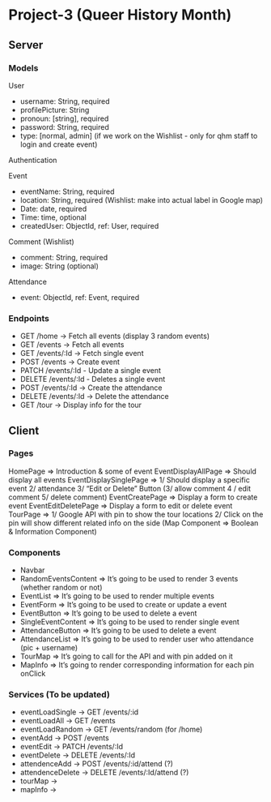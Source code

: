 # Project-3 (Queer History Month)

## Server

### Models

User

- username: String, required
- profilePicture: String
- pronoun: [string], required
- password: String, required
- type: [normal, admin] (if we work on the Wishlist - only for qhm staff to login and create event)

Authentication

Event

- eventName: String, required
- location: String, required (Wishlist: make into actual label in Google map)
- Date: date, required
- Time: time, optional
- createdUser: ObjectId, ref: User, required

Comment (Wishlist)

- comment: String, required
- image: String (optional)

Attendance

- event: ObjectId, ref: Event, required

### Endpoints

- GET /home -> Fetch all events (display 3 random events)
- GET /events -> Fetch all events
- GET /events/:Id -> Fetch single event
- POST /events -> Create event
- PATCH /events/:Id - Update a single event
- DELETE /events/:Id - Deletes a single event
- POST /events/:Id -> Create the attendance
- DELETE /events/:Id -> Delete the attendance
- GET /tour -> Display info for the tour

## Client

### Pages

HomePage => Introduction & some of event
EventDisplayAllPage => Should display all events
EventDisplaySinglePage => 1/ Should display a specific event 2/ attendance 3/ “Edit or Delete” Button (3/ allow comment 4 / edit comment 5/ delete comment)
EventCreatePage => Display a form to create event
EventEditDeletePage => Display a form to edit or delete event
TourPage => 1/ Google API with pin to show the tour locations 2/ Click on the pin will show different related info on the side (Map Component => Boolean & Information Component)

### Components

- Navbar
- RandomEventsContent => It’s going to be used to render 3 events (whether random or not)
- EventList => It’s going to be used to render multiple events
- EventForm => It’s going to be used to create or update a event
- EventButton => It’s going to be used to delete a event
- SingleEventContent => It’s going to be used to render single event
- AttendanceButton => It’s going to be used to delete a event
- AttendanceList => It’s going to be used to render user who attendance (pic + username)
- TourMap => It’s going to call for the API and with pin added on it
- MapInfo => It’s going to render corresponding information for each pin onClick

### Services (To be updated)

- eventLoadSingle -> GET /events/:id
- eventLoadAll -> GET /events
- eventLoadRandom -> GET /events/random (for /home)
- eventAdd -> POST /events
- eventEdit -> PATCH /events/:Id
- eventDelete -> DELETE /events/:Id
- attendenceAdd -> POST /events/:id/attend (?)
- attendenceDelete -> DELETE /events/:Id/attend (?)
- tourMap ->
- mapInfo ->
